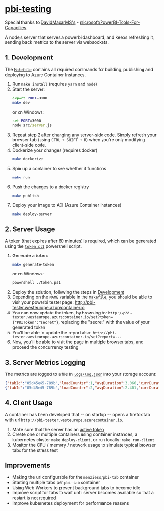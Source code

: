 # [pbi-testing](/README.md)

Special thanks to [DavidMagarMS's](https://github.com/microsoft/PowerBI-Tools-For-Capacities/commits?author=DavidMagarMS) - [microsoft/PowerBI-Tools-For-Capacities](https://github.com/microsoft/PowerBI-Tools-For-Capacities).

A nodejs server that serves a powerbi dashboard, and keeps refreshing it, sending back metrics to the server via websockets.

## 1. Development

The [`Makefile`](Makefile) contains all required commands for building, publishing and deploying to Azure Container Instances.

1. Run `make install` (requires `yarn` and `node`)
2. Start the server:
    ```bash
    export PORT=3000
    make dev
    ```
    or on Windows:
    ```cmd
    set PORT=3000
    node src/server.js
    ```
3. Repeat step 2 after changing any server-side code.
   Simply refresh your browser tab (using `CTRL + SHIFT + R`) when you're only modifying client-side code.
4. Dockerize your changes (requires docker)
    ```bash
    make dockerize
    ```
5. Spin up a container to see whether it functions
    ```bash
    make run
    ```
6. Push the changes to a docker registry
    ```bash
    make publish
    ```
7. Deploy your image to ACI (Azure Container Instances)
    ```bash
    make deploy-server
    ```

## 2. Server Usage

A token (that expires after 60 minutes) is required, which can be generated using the [`token.ps1`](token.ps1) powershell script.

1. Generate a token:
    ```bash
    make generate-token
    ```
    or on Windows:
    ```bash
    powershell ./token.ps1
    ```
2. Deploy the solution, following the steps in [Development](#development)
3. Depending on the `NAME` variable in the [`Makefile`](Makefile), you should be able to visit your powerbi tester page: http://pbi-tester.westeurope.azurecontainer.io
4. You can now update the token, by browsing to: `http://pbi-tester.westeurope.azurecontainer.io/set?token={"PBIToken":"secret"}`, replacing the "secret" with the value of your generated token
5. You'll be able to update the report also: `http://pbi-tester.westeurope.azurecontainer.io/set?report=...`
6. Now, you'll be able to visit the page in multiple browser tabs, and proceed the concurrency testing

## 3. Server Metrics Logging

The metrics are logged to a file in [`logs/log.json`](logs/log.json) into your storage account:

```json
{"tabId":"05d45e65-789b","loadCounter":1,"avgDuration":3.066,"currDuration":3.066,"thinkTimeSeconds":1,"timeStamp":"2020-06-30T13:54:57.750Z"},
{"tabId":"05d45e65-789b","loadCounter":2,"avgDuration":2.401,"currDuration":1.736,"thinkTimeSeconds":1,"timeStamp":"2020-06-30T13:55:00.485Z"},
```

## 4. Client Usage

A container has been developed that -- on startup -- opens a firefox tab with url `http://pbi-tester.westeurope.azurecontainer.io`.

1. Make sure that the server has an [active token](#2.%20Server%20Usage)
2. Create one or multiple containers using container instances, a kubernetes cluster `make deploy-client`, or run locally: `make run-client`
3. Monitor the CPU / memory / network usage to simulate typical browser tabs for the stress test

## Improvements

- Making the url configurable for the `menziess/pbi-tab` container
- Starting multiple tabs per `pbi-tab` container
- Using Web Workers to prevent background tabs to become idle
- Improve script for tabs to wait until server becomes available so that a restart is not required
- Improve kubernetes deployment for performance reasons
